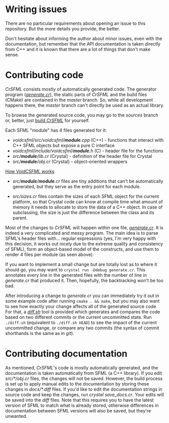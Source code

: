 Writing issues
==============

There are no particular requirements about opening an issue to this repository. But the more details you provide, the better.

Don't hesitate about informing the author about minor issues, even with the documentation, but remember that the API documentation is taken directly from C++ and it is known that there are a lot of things that don't make sense.

Contributing code
=================

*CrSFML* consists mostly of automatically generated code. The generator program ([*generate.cr*](generate.cr)), the static parts of *CrSFML* and the build files (CMake) are contained in the *master* branch. So, while all development happens there, the *master* branch can't directly be used as an actual library.

To browse the generated source code, you may go to the *sources* branch or, better, just [build *CrSFML*](README.md#approach-1) for yourself.

Each SFML "module" has 4 files generated for it:

- *voidcsfml/src/voidcsfml/__module__.cpp* (C++) - functions that interact with C++ SFML objects but expose a pure C interface
- *voidcsfml/include/voidcsfml/__module__.h* (C) - header file for the functions
- *src/__module__/lib.cr* (Crystal) - definition of the header file for Crystal
- *src/__module__/obj.cr* (Crystal) - object-oriented wrappers

[How *VoidCSFML* works](voidcsfml/README.md#usage)

- *src/__module__/__module__.cr* files are tiny additions that can't be automatically generated, but they serve as the entry point for each module.

- *src/sizes.cr* files contain the sizes of each SFML object for the current platform, so that Crystal code can know at compile time what amount of memory it needs to allocate to store the data of a C++ object. In case of subclassing, the size is just the difference between the class and its parent.


Most of the changes to *CrSFML* will happen within one file, [*generate.cr*](generate.cr). It is indeed a very complicated and messy program. The main idea is to parse SFML's header files with... regular expressions (yes, I'm very happy with this decision, it works out nicely due to the extreme quality and consistency of SFML), form an object-based model of the constructs, and use them to render 4 files per module (as seen above).

If you want to implement a small change but are totally lost as to where it should go, you may want to `crystal run -Ddebug generate.cr`. This annotates every line in the generated files with the number of line in *generate.cr* that produced it. Then, hopefully, the backtracking won't be too bad.

After introducing a change to *generate.cr* you can immediately try it out in some example code after running `cmake . && make`, but you may also want to see how exactly your change affects all of the generated source code. For that, a [*diff.sh*](diff.sh) tool is provided which generates and compares the code based on two different commits or the current uncommitted state. Run `./diff.sh` (equivalent to `./diff.sh HEAD`) to see the impact of the current uncommitted change, or compare any two commits (the syntax of commit shorthands is the same as in *git*).

Contributing documentation
==========================

As mentioned, *CrSFML*'s code is mostly automatically generated, and the documentation is taken automatically from SFML (a C++ library). If you edit _src/*/obj.cr_ files, the changes will not be saved. However, the build process is set up to apply manual edits to the documentation by storing these changes in _docs/*.diff_ files. If you'd like to edit the documentation strings in source code and keep the changes, run *crystal save_docs.cr*. Your edits will be saved into the *diff* files. Note that this requires you to have the latest version of SFML to match what is already stored, otherwise differences in documentation between SFML versions will also be saved, but they're unwanted.
